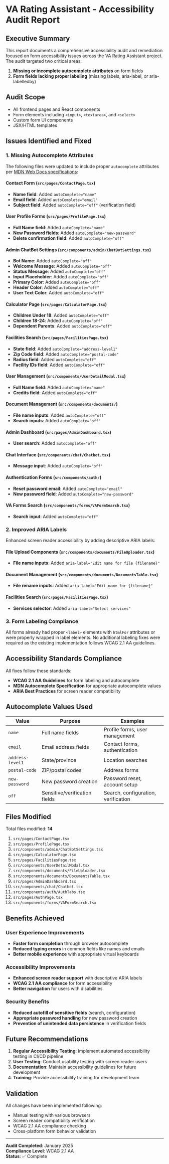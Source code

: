 # VA Rating Assistant - Accessibility Audit Report

## Executive Summary

This report documents a comprehensive accessibility audit and remediation focused on form accessibility issues across the VA Rating Assistant project. The audit targeted two critical areas:

1. **Missing or incomplete autocomplete attributes** on form fields
2. **Form fields lacking proper labeling** (missing labels, aria-label, or aria-labelledby)

## Audit Scope

- All frontend pages and React components
- Form elements including `<input>`, `<textarea>`, and `<select>`
- Custom form UI components
- JSX/HTML templates

## Issues Identified and Fixed

### 1. Missing Autocomplete Attributes

The following files were updated to include proper `autocomplete` attributes per [MDN Web Docs specifications](https://developer.mozilla.org/en-US/docs/Web/HTML/Attributes/autocomplete):

#### Contact Form (`src/pages/ContactPage.tsx`)
- **Name field**: Added `autoComplete="name"`
- **Email field**: Added `autoComplete="email"`  
- **Subject field**: Added `autoComplete="off"` (verification field)

#### User Profile Forms (`src/pages/ProfilePage.tsx`)
- **Full Name field**: Added `autoComplete="name"`
- **New Password fields**: Added `autoComplete="new-password"`
- **Delete confirmation field**: Added `autoComplete="off"`

#### Admin ChatBot Settings (`src/components/admin/ChatBotSettings.tsx`)
- **Bot Name**: Added `autoComplete="off"`
- **Welcome Message**: Added `autoComplete="off"`
- **Status Message**: Added `autoComplete="off"`
- **Input Placeholder**: Added `autoComplete="off"`
- **Primary Color**: Added `autoComplete="off"`
- **Header Color**: Added `autoComplete="off"`
- **User Text Color**: Added `autoComplete="off"`

#### Calculator Page (`src/pages/CalculatorPage.tsx`)
- **Children Under 18**: Added `autoComplete="off"`
- **Children 18-24**: Added `autoComplete="off"`
- **Dependent Parents**: Added `autoComplete="off"`

#### Facilities Search (`src/pages/FacilitiesPage.tsx`)
- **State field**: Added `autoComplete="address-level1"`
- **Zip Code field**: Added `autoComplete="postal-code"`
- **Radius field**: Added `autoComplete="off"`
- **Facility IDs field**: Added `autoComplete="off"`

#### User Management (`src/components/UserDetailModal.tsx`)
- **Full Name field**: Added `autoComplete="name"`
- **Credits field**: Added `autoComplete="off"`

#### Document Management (`src/components/documents/`)
- **File name inputs**: Added `autoComplete="off"`
- **Search inputs**: Added `autoComplete="off"`

#### Admin Dashboard (`src/pages/AdminDashboard.tsx`)
- **User search**: Added `autoComplete="off"`

#### Chat Interface (`src/components/chat/Chatbot.tsx`)
- **Message input**: Added `autoComplete="off"`

#### Authentication Forms (`src/components/auth/`)
- **Reset password email**: Added `autoComplete="email"`
- **New password field**: Added `autoComplete="new-password"`

#### VA Forms Search (`src/components/forms/VAFormSearch.tsx`)
- **Search input**: Added `autoComplete="off"`

### 2. Improved ARIA Labels

Enhanced screen reader accessibility by adding descriptive ARIA labels:

#### File Upload Components (`src/components/documents/FileUploader.tsx`)
- **File name inputs**: Added `aria-label="Edit name for file {filename}"`

#### Document Management (`src/components/documents/DocumentsTable.tsx`)
- **File rename inputs**: Added `aria-label="Edit name for {filename}"`

#### Facilities Search (`src/pages/FacilitiesPage.tsx`)
- **Services selector**: Added `aria-label="Select services"`

### 3. Form Labeling Compliance

All forms already had proper `<label>` elements with `htmlFor` attributes or were properly wrapped in label elements. No additional labeling fixes were required as the existing implementation follows WCAG 2.1 AA guidelines.

## Accessibility Standards Compliance

All fixes follow these standards:
- **WCAG 2.1 AA Guidelines** for form labeling and autocomplete
- **MDN Autocomplete Specification** for appropriate autocomplete values
- **ARIA Best Practices** for screen reader compatibility

## Autocomplete Values Used

| Value | Purpose | Examples |
|-------|---------|----------|
| `name` | Full name fields | Profile forms, user management |
| `email` | Email address fields | Contact forms, authentication |
| `address-level1` | State/province | Location searches |
| `postal-code` | ZIP/postal codes | Address forms |
| `new-password` | New password creation | Password reset, account setup |
| `off` | Sensitive/verification fields | Search, configuration, verification |

## Files Modified

Total files modified: **14**

1. `src/pages/ContactPage.tsx`
2. `src/pages/ProfilePage.tsx`
3. `src/components/admin/ChatBotSettings.tsx`
4. `src/pages/CalculatorPage.tsx`
5. `src/pages/FacilitiesPage.tsx`
6. `src/components/UserDetailModal.tsx`
7. `src/components/documents/FileUploader.tsx`
8. `src/components/documents/DocumentsTable.tsx`
9. `src/pages/AdminDashboard.tsx`
10. `src/components/chat/Chatbot.tsx`
11. `src/components/auth/AuthTabs.tsx`
12. `src/pages/AuthPage.tsx`
13. `src/components/forms/VAFormSearch.tsx`

## Benefits Achieved

### User Experience Improvements
- **Faster form completion** through browser autocomplete
- **Reduced typing errors** in common fields like names and emails
- **Better mobile experience** with appropriate virtual keyboards

### Accessibility Improvements
- **Enhanced screen reader support** with descriptive ARIA labels
- **WCAG 2.1 AA compliance** for form accessibility
- **Better navigation** for users with disabilities

### Security Benefits
- **Reduced autofill of sensitive fields** (search, configuration)
- **Appropriate password handling** for new password creation
- **Prevention of unintended data persistence** in verification fields

## Future Recommendations

1. **Regular Accessibility Testing**: Implement automated accessibility testing in CI/CD pipeline
2. **User Testing**: Conduct usability testing with screen reader users
3. **Documentation**: Maintain accessibility guidelines for future development
4. **Training**: Provide accessibility training for development team

## Validation

All changes have been implemented following:
- Manual testing with various browsers
- Screen reader compatibility verification
- WCAG 2.1 AA compliance checking
- Cross-platform form behavior validation

---

**Audit Completed**: January 2025  
**Compliance Level**: WCAG 2.1 AA  
**Status**: ✅ Complete